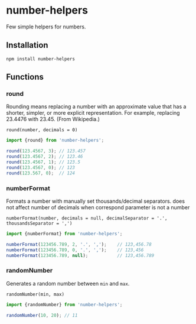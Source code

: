 # number-helpers
Few simple helpers for numbers.

## Installation

```shell
npm install number-helpers
```

## Functions

### round

Rounding means replacing a number with an approximate value that has a shorter, simpler, or more explicit representation. For example, replacing 23.4476 with 23.45. (From Wikipedia.)

`round(number, decimals = 0)`

```javascript
import {round} from 'number-helpers';

round(123.4567, 3); // 123.457
round(123.4567, 2); // 123.46
round(123.4567, 1); // 123.5
round(123.4567, 0); // 123
round(123.567, 0);  // 124
```

### numberFormat

Formats a number with manually set thousands/decimal separators. does not affect number of decimals when correspond parameter is not a number

`numberFormat(number, decimals = null, decimalSeparator = '.', thousandsSeparator = ',')`

```javascript
import {numberFormat} from 'number-helpers';

numberFormat(123456.789, 2, '.', ',');    // 123,456.78
numberFormat(123456.789, 0, '.', ',');    // 123,456
numberFormat(123456.789, null);           // 123,456.789
```

### randomNumber

Generates a random number between `min` and `max`.

`randomNumber(min, max)`

```javascript
import {randomNumber} from 'number-helpers';

randomNumber(10, 20); // 11
```
